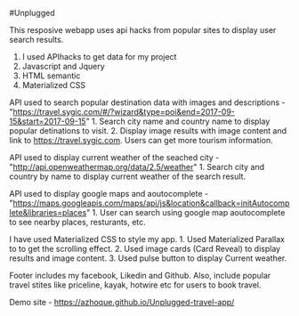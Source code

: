 #Unplugged

This resposive webapp uses api hacks from popular sites to display user search results. 
1. I used APIhacks to get data for my project
2. Javascript and Jquery 
3. HTML semantic
4. Materialized CSS

API used to search popular destination data with images and descriptions - "https://travel.sygic.com/#/?wizard&type=poi&end=2017-09-15&start=2017-09-15"
	1. Search city name and country name to display popular detinations to visit. 
	2. Display image results with image content and link to https://travel.sygic.com. Users can get more tourism information.

API used to display current weather of the seached city - "http://api.openweathermap.org/data/2.5/weather"
	1. Search city and country by name to display current weather of the search result. 

API used to display google maps and aoutocomplete - "https://maps.googleapis.com/maps/api/js&location&callback=initAutocomplete&libraries=places"
	1. User can search using google map aoutocomplete to see nearby places, resturants, etc. 

I have used Materialized CSS to style my app.
	1. Used Materialized Parallax to to get the scrolling effect.
	2. Used image cards (Card Reveal) to display results and image content. 
	3. Used pulse button to display Current weather.

Footer includes my facebook, Likedin and Github. Also, include popular travel stites like priceline, kayak, hotwire etc for users to book travel. 

Demo site - https://azhoque.github.io/Unplugged-travel-app/ 
